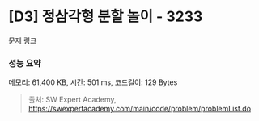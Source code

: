 # [D3] 정삼각형 분할 놀이 - 3233 

[문제 링크](https://swexpertacademy.com/main/code/problem/problemDetail.do?contestProbId=AWAe5G8afT0DFAUw) 

### 성능 요약

메모리: 61,400 KB, 시간: 501 ms, 코드길이: 129 Bytes



> 출처: SW Expert Academy, https://swexpertacademy.com/main/code/problem/problemList.do